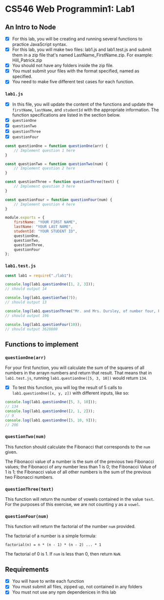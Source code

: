# CS546 Web Programmin1: Lab1
## An Intro to Node

- [x] For this lab, you will be creating and running several functions to practice JavaScript syntax.
- [x] For this lab, you will make two files: lab1.js and lab1.test.js and submit them in a zip file that's named LastName_FirstName.zip. For example: Hill_Patrick.zip
- [x] You should not have any folders inside the zip file.
- [x] You must submit your files with the format specified, named as specified.
- [x] You need to make five different test cases for each function. 

### `lab1.js`
- [x] In this file, you will update the content of the functions and update the `firstName`, `lastName`, and `studentId` with the appropriate information. The function specifications are listed in the section below. 
- [x] `questionOne`
- [x] `questionTwo`
- [x] `questionThree`
- [x] `questionFour`

```js
const questionOne = function questionOne(arr) {
    // Implement question 1 here
}

const questionTwo = function questionTwo(num) { 
    // Implement question 2 here
}

const questionThree = function questionThree(text) {
    // Implement question 3 here
}

const questionFour = function questionFour(num) {
    // Implement question 4 here
}

module.exports = {
    firstName: "YOUR FIRST NAME", 
    lastName: "YOUR LAST NAME", 
    studentId: "YOUR STUDENT ID",
    questionOne,
    questionTwo,
    questionThree,
    questionFour
};
```

### `lab1.test.js`
```js
const lab1 = require("./lab1");

console.log(lab1.questionOne([1, 2, 3])); 
// should output 14

console.log(lab1.questionTwo(7)); 
// should output 13 

console.log(lab1.questionThree("Mr. and Mrs. Dursley, of number four, Privet Drive, were  proud  to  say  that  they  were  perfectly  normal,  thank you  very  much. They  were  the  last  people  youd  expect  to  be  involved in anything strange or mysterious, because they just didn't hold with such nonsense. \n Mr. Dursley was the director of a firm called Grunnings, which  made  drills.  He  was  a  big,  beefy  man  with  hardly  any  neck,  although he did have a very large mustache. Mrs. Dursley was thin and blonde and had nearly twice the usual amount of neck, which came in very useful as she spent so much of her time craning over garden fences, spying on the neighbors. The Dursleys had a small son  called  Dudley  and  in  their  opinion  there  was no finer boy anywhere.")); 
// should output 196

console.log(lab1.questionFour(10)); 
// should output 3628800 
```

## Functions to implement
### `questionOne(arr)`
For your first function, you will calculate the sum of the squares of all numbers in the arrayn numbers and return that result. That means that in `lab1.test.js`, running `lab1.questionOne([5, 3, 10])` would return `134`.

- [x] To test this function, you will log the result of 5 calls to `lab1.questionOne([x, y, z])` with different inputs, like so:
```js
console.log(lab1.questionOne([5, 3, 10])); 
// 134
console.log(lab1.questionOne([2, 1, 2])); 
// 9
console.log(lab1.questionOne([5, 10, 9])); 
// 206
```

### `questionTwo(num)`
This function should calculate the Fibonacci that corresponds to the `num` given.

The Fibonacci value of a number is the sum of the previous two Fibonacci values; the Fibonacci of any number less than 1 is 0; the Fibonacci Value of 1 is 1; the Fibonacci value of all other numbers is the sum of the previous two Fibonacci numbers.

### `questionThree(text)`
This function will return the number of vowels contained in the value `text`. For the purposes of this exercise, we are not counting y as a `vowel`.

### `questionFour(num)`
This function will return the factorial of the number `num` provided.

The factorial of a number is a simple formula:

`factorial(n) = n * (n - 1) * (n - 2) ... * 1`

The factorial of 0 is 1. If `num` is less than 0, then return `NaN`.

## Requirements
- [x] You will have to write each function
- [x] You must submit all files, zipped up, not contained in any folders
- [x] You must not use any npm dependenices in this lab
